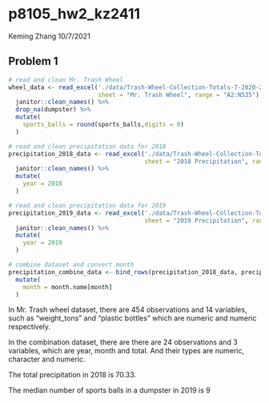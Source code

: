 p8105\_hw2\_kz2411
================
Keming Zhang
10/7/2021

## Problem 1

``` r
# read and clean Mr. Trash Wheel
wheel_data <- read_excel('./data/Trash-Wheel-Collection-Totals-7-2020-2.xlsx',
                         sheet = "Mr. Trash Wheel", range = "A2:N535") %>%
  janitor::clean_names() %>%
  drop_na(dumpster) %>%
  mutate(
    sports_balls = round(sports_balls,digits = 0)
  )
```

``` r
# read and clean precipitation data for 2018
precipitation_2018_data <- read_excel('./data/Trash-Wheel-Collection-Totals-7-2020-2.xlsx',
                                      sheet = "2018 Precipitation", range = "A2:B14") %>%
  janitor::clean_names() %>%
  mutate(
    year = 2018
  )
```

``` r
# read and clean precipitation data for 2019
precipitation_2019_data <- read_excel('./data/Trash-Wheel-Collection-Totals-7-2020-2.xlsx',
                                      sheet = "2019 Precipitation", range = "A2:B14") %>%
  janitor::clean_names() %>%
  mutate(
    year = 2019
  )
```

``` r
# combine dataset and convert month
precipitation_combine_data <- bind_rows(precipitation_2018_data, precipitation_2019_data) %>%
  mutate(
    month = month.name[month]
  )
```

In Mr. Trash wheel dataset, there are 454 observations and 14 variables,
such as “weight\_tons” and “plastic bottles” which are numeric and
numeric respectively.

In the combination dataset, there are there are 24 observations and 3
variables, which are year, month and total. And their types are numeric,
character and numeric.

The total precipitation in 2018 is 70.33.

The median number of sports balls in a dumpster in 2019 is 9
